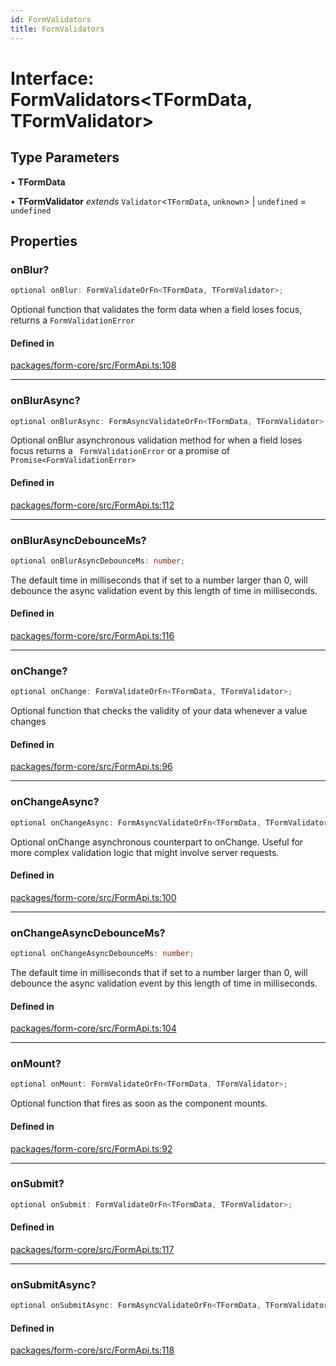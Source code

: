 ```yaml
---
id: FormValidators
title: FormValidators
---
```


# Interface: FormValidators\<TFormData, TFormValidator\>

## Type Parameters

• **TFormData**

• **TFormValidator** *extends* `Validator`\<`TFormData`, `unknown`\> \| `undefined` = `undefined`

## Properties

### onBlur?

```ts
optional onBlur: FormValidateOrFn<TFormData, TFormValidator>;
```

Optional function that validates the form data when a field loses focus, returns a `FormValidationError`

#### Defined in

[packages/form-core/src/FormApi.ts:108](https://github.com/TanStack/form/blob/096bbc41b8af89898a5cd7700fd416a5eaa03028/packages/form-core/src/FormApi.ts#L108)

***

### onBlurAsync?

```ts
optional onBlurAsync: FormAsyncValidateOrFn<TFormData, TFormValidator>;
```

Optional onBlur asynchronous validation method for when a field loses focus returns a ` FormValidationError` or a promise of `Promise<FormValidationError>`

#### Defined in

[packages/form-core/src/FormApi.ts:112](https://github.com/TanStack/form/blob/096bbc41b8af89898a5cd7700fd416a5eaa03028/packages/form-core/src/FormApi.ts#L112)

***

### onBlurAsyncDebounceMs?

```ts
optional onBlurAsyncDebounceMs: number;
```

The default time in milliseconds that if set to a number larger than 0, will debounce the async validation event by this length of time in milliseconds.

#### Defined in

[packages/form-core/src/FormApi.ts:116](https://github.com/TanStack/form/blob/096bbc41b8af89898a5cd7700fd416a5eaa03028/packages/form-core/src/FormApi.ts#L116)

***

### onChange?

```ts
optional onChange: FormValidateOrFn<TFormData, TFormValidator>;
```

Optional function that checks the validity of your data whenever a value changes

#### Defined in

[packages/form-core/src/FormApi.ts:96](https://github.com/TanStack/form/blob/096bbc41b8af89898a5cd7700fd416a5eaa03028/packages/form-core/src/FormApi.ts#L96)

***

### onChangeAsync?

```ts
optional onChangeAsync: FormAsyncValidateOrFn<TFormData, TFormValidator>;
```

Optional onChange asynchronous counterpart to onChange. Useful for more complex validation logic that might involve server requests.

#### Defined in

[packages/form-core/src/FormApi.ts:100](https://github.com/TanStack/form/blob/096bbc41b8af89898a5cd7700fd416a5eaa03028/packages/form-core/src/FormApi.ts#L100)

***

### onChangeAsyncDebounceMs?

```ts
optional onChangeAsyncDebounceMs: number;
```

The default time in milliseconds that if set to a number larger than 0, will debounce the async validation event by this length of time in milliseconds.

#### Defined in

[packages/form-core/src/FormApi.ts:104](https://github.com/TanStack/form/blob/096bbc41b8af89898a5cd7700fd416a5eaa03028/packages/form-core/src/FormApi.ts#L104)

***

### onMount?

```ts
optional onMount: FormValidateOrFn<TFormData, TFormValidator>;
```

Optional function that fires as soon as the component mounts.

#### Defined in

[packages/form-core/src/FormApi.ts:92](https://github.com/TanStack/form/blob/096bbc41b8af89898a5cd7700fd416a5eaa03028/packages/form-core/src/FormApi.ts#L92)

***

### onSubmit?

```ts
optional onSubmit: FormValidateOrFn<TFormData, TFormValidator>;
```

#### Defined in

[packages/form-core/src/FormApi.ts:117](https://github.com/TanStack/form/blob/096bbc41b8af89898a5cd7700fd416a5eaa03028/packages/form-core/src/FormApi.ts#L117)

***

### onSubmitAsync?

```ts
optional onSubmitAsync: FormAsyncValidateOrFn<TFormData, TFormValidator>;
```

#### Defined in

[packages/form-core/src/FormApi.ts:118](https://github.com/TanStack/form/blob/096bbc41b8af89898a5cd7700fd416a5eaa03028/packages/form-core/src/FormApi.ts#L118)
